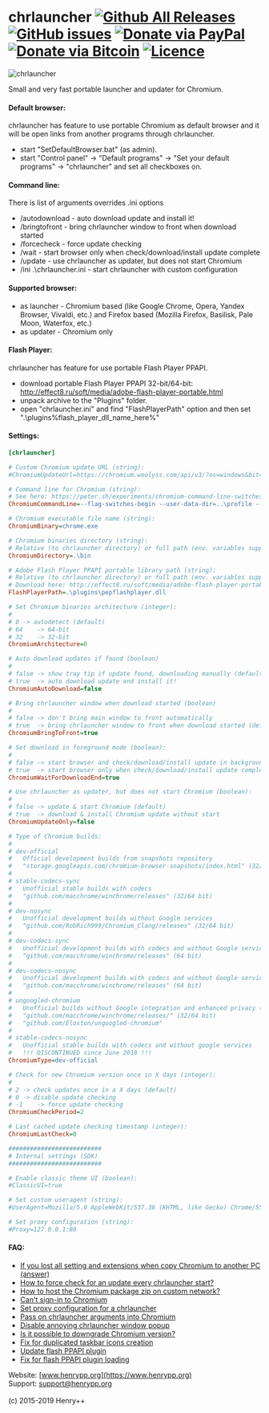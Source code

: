 chrlauncher [![Github All Releases](https://img.shields.io/github/downloads/henrypp/chrlauncher/total.svg)](https://github.com/henrypp/chrlauncher/releases) [![GitHub issues](https://img.shields.io/github/issues-raw/henrypp/chrlauncher.svg)](https://github.com/henrypp/chrlauncher/issues) [![Donate via PayPal](https://img.shields.io/badge/donate-paypal-red.svg)](https://www.paypal.me/henrypp/15) [![Donate via Bitcoin](https://img.shields.io/badge/donate-bitcoin-red.svg)](https://blockchain.info/address/1LrRTXPsvHcQWCNZotA9RcwjsGcRghG96c) [![Licence](https://img.shields.io/badge/license-GPLv3-blue.svg)](https://www.gnu.org/licenses/gpl-3.0.en.html)
=======

![chrlauncher](https://www.henrypp.org/images/chrlauncher.png)

Small and very fast portable launcher and updater for Chromium.

#### Default browser:
chrlauncher has feature to use portable Chromium as default browser and it will be open links from another programs through chrlauncher.
- start "SetDefaultBrowser.bat" (as admin).
- start "Control panel" -> "Default programs" -> "Set your default programs" -> "chrlauncher" and set all checkboxes on.

#### Command line:
There is list of arguments overrides .ini options
- /autodownload - auto download update and install it!
- /bringtofront - bring chrlauncher window to front when download started
- /forcecheck - force update checking
- /wait - start browser only when check/download/install update complete
- /update - use chrlauncher as updater, but does not start Chromium
- /ini .\chrlauncher.ini - start chrlauncher with custom configuration

#### Supported browser:
- as launcher - Chromium based (like Google Chrome, Opera, Yandex Browser, Vivaldi, etc.) and Firefox based (Mozilla Firefox, Basilisk, Pale Moon, Waterfox, etc.)
- as updater - Chromium only

#### Flash Player:
chrlauncher has feature for use portable Flash Player PPAPI.
- download portable Flash Player PPAPI 32-bit/64-bit: http://effect8.ru/soft/media/adobe-flash-player-portable.html
- unpack archive to the "Plugins" folder.
- open "chrlauncher.ini" and find "FlashPlayerPath" option and then set ".\plugins\%flash_player_dll_name_here%"

#### Settings:
~~~ini
[chrlauncher]

# Custom Chromium update URL (string):
#ChromiumUpdateUrl=https://chromium.woolyss.com/api/v3/?os=windows&bit=%d&type=%s&out=string

# Command line for Chromium (string):
# See here: https://peter.sh/experiments/chromium-command-line-switches/
ChromiumCommandLine=--flag-switches-begin --user-data-dir=..\profile --no-default-browser-check --allow-outdated-plugins --disable-logging --disable-breakpad --flag-switches-end

# Chromium executable file name (string):
ChromiumBinary=chrome.exe

# Chromium binaries directory (string):
# Relative (to chrlauncher directory) or full path (env. variables supported).
ChromiumDirectory=.\bin

# Adobe Flash Player PPAPI portable library path (string):
# Relative (to chrlauncher directory) or full path (env. variables supported).
# Download here: http://effect8.ru/soft/media/adobe-flash-player-portable.html
FlashPlayerPath=.\plugins\pepflashplayer.dll

# Set Chromium binaries architecture (integer):
#
# 0	-> autodetect (default)
# 64	-> 64-bit
# 32	-> 32-bit
ChromiumArchitecture=0

# Auto download updates if found (boolean)
#
# false	-> show tray tip if update found, downloading manually (default)
# true	-> auto download update and install it!
ChromiumAutoDownload=false

# Bring chrlauncher window when download started (boolean)
#
# false	-> don't bring main window to front automatically
# true	-> bring chrlauncher window to front when download started (default)
ChromiumBringToFront=true

# Set download in foreground mode (boolean):
#
# false	-> start browser and check/download/install update in background
# true	-> start browser only when check/download/install update complete (default)
ChromiumWaitForDownloadEnd=true

# Use chrlauncher as updater, but does not start Chromium (boolean):
#
# false	-> update & start Chromium (default)
# true	-> download & install Chromium update without start
ChromiumUpdateOnly=false

# Type of Chromium builds:
#
# dev-official
#	Official development builds from snapshots repository
#	"storage.googleapis.com/chromium-browser-snapshots/index.html" (32/64 bit)
#
# stable-codecs-sync
#	Unofficial stable builds with codecs
#	"github.com/macchrome/winchrome/releases" (32/64 bit)
#
# dev-nosync
#	Unofficial development builds without Google services
#	"github.com/RobRich999/Chromium_Clang/releases" (32/64 bit)
#
# dev-codecs-sync
#	Unofficial development builds with codecs and without Google services
#	"github.com/macchrome/winchrome/releases" (64 bit)
#
# dev-codecs-nosync
#	Unofficial development builds with codecs and without Google services
#	"github.com/macchrome/winchrome/releases" (64 bit)
#
# ungoogled-chromium
#	Unofficial builds without Google integration and enhanced privacy (based on Eloston project)
#	"github.com/macchrome/winchrome/releases/" (32/64 bit)
#	"github.com/Eloston/ungoogled-chromium"
#
# stable-codecs-nosync
#	Unofficial stable builds with codecs and without google services
#	!!! DISCONTINUED since June 2018 !!!
ChromiumType=dev-official

# Check for new Chromium version once in X days (integer):
#
# 2	-> check updates once in a X days (default)
# 0	-> disable update checking
# -1	-> force update checking
ChromiumCheckPeriod=2

# Last cached update checking timestamp (integer):
ChromiumLastCheck=0

##########################
# Internal settings (SDK)
##########################

# Enable classic theme UI (boolean):
#ClassicUI=true

# Set custom useragent (string):
#UserAgent=Mozilla/5.0 AppleWebKit/537.36 (KHTML, like Gecko) Chrome/55.0.2883.87 Safari/537.36

# Set proxy configuration (string):
#Proxy=127.0.0.1:80
~~~
#### FAQ:
- [If you lost all setting and extensions when copy Chromium to another PC (answer)](https://github.com/henrypp/chrlauncher/issues/116#issuecomment-444426692)
- [How to force check for an update every chrlauncher start?](https://github.com/henrypp/chrlauncher/issues/92#issuecomment-343274418)
- [How to host the Chromium package zip on custom network?](https://github.com/henrypp/chrlauncher/issues/86)
- [Can't sign-in to Chromium](https://github.com/henrypp/chrlauncher/issues/115#issuecomment-444268533)
- [Set proxy configuration for a chrlauncher](https://github.com/henrypp/chrlauncher/issues/61#issuecomment-439295515)
- [Pass on chrlauncher arguments into Chromium](https://github.com/henrypp/chrlauncher/issues/76#issuecomment-312444105)
- [Disable annoying chrlauncher window popup](https://github.com/henrypp/chrlauncher/issues/96#issuecomment-439294915)
- [Is it possible to downgrade Chromium version?](https://github.com/henrypp/chrlauncher/issues/112#issuecomment-440940865)
- [Fix for duplicated taskbar icons creation](https://github.com/henrypp/chrlauncher/issues/49#issuecomment-289285155)
- [Update flash PPAPI plugin](https://github.com/henrypp/chrlauncher/issues/21#issuecomment-232352687)
- [Fix for flash PPAPI plugin loading](https://github.com/henrypp/chrlauncher/issues/24#issuecomment-242173325)

Website: [www.henrypp.org](https://www.henrypp.org)<br />
Support: support@henrypp.org<br />
<br />
(c) 2015-2019 Henry++
